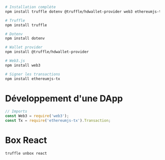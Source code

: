 ```bash
# Installation complète
npm install truffle dotenv @truffle/hdwallet-provider web3 ethereumjs-tx

# Truffle
npm install truffle

# Dotenv
npm install dotenv

# Wallet provider
npm install @truffle/hdwallet-provider

# Web3.js
npm install web3

# Signer les transactions
npm install ethereumjs-tx
```

# Développement d'une DApp

```javascript
// Imports
const Web3 = require('web3');
const Tx = require('ethereumjs-tx').Transaction;
```

# Box React
```bash
truffle unbox react
```